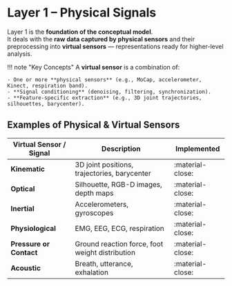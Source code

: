 # Layer 1 – Physical Signals

Layer 1 is the **foundation of the conceptual model**.  
It deals with the **raw data captured by physical sensors** and their preprocessing into **virtual sensors** — representations ready for higher-level analysis.

!!! note "Key Concepts"
    A **virtual sensor** is a combination of:

    - One or more **physical sensors** (e.g., MoCap, accelerometer, Kinect, respiration band).  
    - **Signal conditioning** (denoising, filtering, synchronization).  
    - **Feature-specific extraction** (e.g., 3D joint trajectories, silhouettes, barycenter).  

## Examples of Physical & Virtual Sensors

| Virtual Sensor / Signal | Description                                     | Implemented      |
|-------------------------|-------------------------------------------------|------------------|
| **Kinematic**           | 3D joint positions, trajectories, barycenter    | :material-close: |
| **Optical**             | Silhouette, RGB-D images, depth maps            | :material-close: |
| **Inertial**            | Accelerometers, gyroscopes                      | :material-close: |
| **Physiological**       | EMG, EEG, ECG, respiration                      | :material-close: |
| **Pressure or Contact** | Ground reaction force, foot weight distribution | :material-close: |
| **Acoustic**            | Breath, utterance, exhalation                   | :material-close: |

